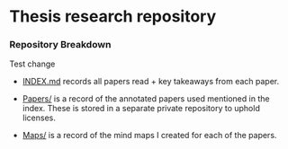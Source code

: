 # Thesis research repository

### Repository Breakdown

Test change

- [INDEX.md](./INDEX.md) records all papers read + key takeaways from each paper.

- [Papers/](./Papers/) is a record of the annotated papers used mentioned in the index. 
These is stored in a separate private repository to uphold licenses.

- [Maps/](./Maps/) is a record of the mind maps I created for each of the papers.
